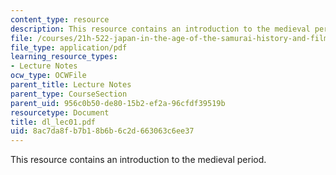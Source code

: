 ```yaml
---
content_type: resource
description: This resource contains an introduction to the medieval period.
file: /courses/21h-522-japan-in-the-age-of-the-samurai-history-and-film-fall-2006/8ac7da8fb7b18b6b6c2d663063c6ee37_dl_lec01.pdf
file_type: application/pdf
learning_resource_types:
- Lecture Notes
ocw_type: OCWFile
parent_title: Lecture Notes
parent_type: CourseSection
parent_uid: 956c0b50-de80-15b2-ef2a-96cfdf39519b
resourcetype: Document
title: dl_lec01.pdf
uid: 8ac7da8f-b7b1-8b6b-6c2d-663063c6ee37
---
```

This resource contains an introduction to the medieval period.